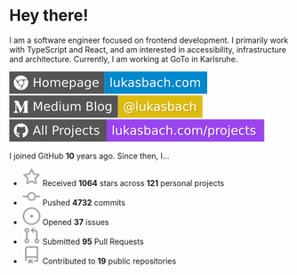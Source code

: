 # Hey there!

I am a software engineer focused on frontend development. I primarily work with TypeScript and React, and am interested in accessibility, infrastructure and architecture. Currently, I am working at GoTo in Karlsruhe.

[![Homepage](./icons/homepage.svg)](https://lukasbach.com)
[![Medium Blog](./icons/medium.svg)](https://medium.com/@lukasbach)
[![My Projects](./icons/projects.svg)](https://lukasbach.com/projects)

I joined GitHub **10** years ago. Since then, I...

- ![](./icons/star.svg) Received **1064** stars across **121** personal projects
- ![](./icons/commit.svg) Pushed **4732** commits
- ![](./icons/issues.svg) Opened **37** issues
- ![](./icons/pr.svg) Submitted **95** Pull Requests
- ![](./icons/repo.svg) Contributed to **19** public repositories
